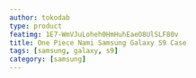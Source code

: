 ```yaml
---
author: tokodab
type: product
featimg: 1E7-WmVJuLoheh0HmHuhEaeO8UlSLF80v
title: One Piece Nami Samsung Galaxy S9 Case
tags: [samsung, galaxy, s9]
category: [samsung]
---
```

